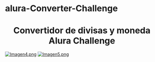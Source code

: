 # alura-Converter-Challenge
<h1 align="center">Convertidor de divisas y moneda Alura Challenge</h1>

[![Imagen4.png](https://i.postimg.cc/FRJzF0tJ/Imagen4.png)](https://postimg.cc/njpp0jhH)
[![Imagen5.png](https://i.postimg.cc/t4S4hBpx/Imagen5.png)](https://postimg.cc/68ZKKL7W)
